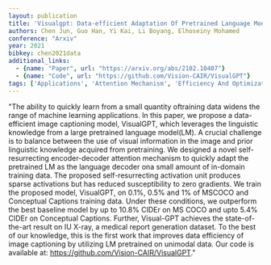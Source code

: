 ```yaml
---
layout: publication
title: 'Visualgpt: Data-efficient Adaptation Of Pretrained Language Models For Image Captioning'
authors: Chen Jun, Guo Han, Yi Kai, Li Boyang, Elhoseiny Mohamed
conference: "Arxiv"
year: 2021
bibkey: chen2021data
additional_links:
  - {name: "Paper", url: "https://arxiv.org/abs/2102.10407"}
  - {name: "Code", url: "https://github.com/Vision-CAIR/VisualGPT"}
tags: ['Applications', 'Attention Mechanism', 'Efficiency And Optimization', 'GPT', 'Has Code', 'Model Architecture', 'Pretraining Methods', 'RAG', 'Training Techniques', 'Transformer']
---
```

"The ability to quickly learn from a small quantity oftraining data widens the range of machine learning applications. In this paper, we propose a data-efficient image captioning model, VisualGPT, which leverages the linguistic knowledge from a large pretrained language model(LM). A crucial challenge is to balance between the use of visual information in the image and prior linguistic knowledge acquired from pretraining. We designed a novel self-resurrecting encoder-decoder attention mechanism to quickly adapt the pretrained LM as the language decoder ona small amount of in-domain training data. The proposed self-resurrecting activation unit produces sparse activations but has reduced susceptibility to zero gradients. We train the proposed model, VisualGPT, on 0.1&#37;, 0.5&#37; and 1&#37; of MSCOCO and Conceptual Captions training data. Under these conditions, we outperform the best baseline model by up to 10.8&#37; CIDEr on MS COCO and upto 5.4&#37; CIDEr on Conceptual Captions. Further, Visual-GPT achieves the state-of-the-art result on IU X-ray, a medical report generation dataset. To the best of our knowledge, this is the first work that improves data efficiency of image captioning by utilizing LM pretrained on unimodal data. Our code is available at: https://github.com/Vision-CAIR/VisualGPT."
